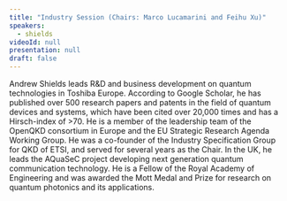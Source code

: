 ```yaml
---
title: "Industry Session (Chairs: Marco Lucamarini and Feihu Xu)"
speakers:
  - shields
videoId: null
presentation: null
draft: false
---
```

Andrew Shields leads R&D and business development on quantum technologies in Toshiba Europe. According to Google Scholar, he has published over 500 research papers and patents in the field of quantum devices and systems, which have been cited over 20,000 times and has a Hirsch-index of >70. He is a member of the leadership team of the OpenQKD consortium in Europe and the EU Strategic Research Agenda Working Group.  He was a co-founder of the Industry Specification Group for QKD of ETSI, and served for several years as the Chair. In the UK, he leads the AQuaSeC project developing next generation quantum communication technology. He is a Fellow of the Royal Academy of Engineering and was awarded the Mott Medal and Prize for research on quantum photonics and its applications.


<!-- fields to use above: -->
<!-- videoId: "Vfl9pPh6ipI" -->
<!-- presentation: "/slides/invited-MargaridaPereira.pdf" -->
